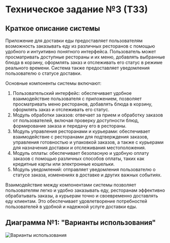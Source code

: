 # Техническое задание №3 (ТЗ3)

## Краткое описание системы

Приложение для доставки еды предоставляет пользователям возможность заказывать еду из различных ресторанов с помощью удобного и интуитивно понятного интерфейса. Пользователь может просматривать доступные рестораны и их меню, добавлять выбранные блюда в корзину, оформлять заказ и отслеживать его статус в режиме реального времени. Система также предоставляет уведомления пользователю о статусе доставки.

Основные компоненты системы включают:
1. Пользовательский интерфейс: обеспечивает удобное взаимодействие пользователя с приложением, позволяет просматривать меню ресторанов, добавлять блюда в корзину, оформлять заказ и отслеживать его статус.
2. Модуль обработки заказов: отвечает за прием и обработку заказов от пользователей, включая проверку доступности блюд, формирование заказа и передачу его в рестораны.
3. Модуль управления ресторанами и курьерами: обеспечивает взаимодействие с ресторанами для подтверждения заказов, управления готовностью и упаковкой заказов, а также с курьерами для назначения доставки и отслеживания местоположения.
4. Модуль оплаты: обеспечивает безопасную и удобную оплату заказов с помощью различных способов оплаты, таких как кредитные карты или электронные кошельки.
5. Модуль уведомлений: отправляет уведомления пользователю о статусе заказа, изменениях в доставке и других важных событиях.

Взаимодействие между компонентами системы позволяет пользователям легко и удобно заказывать еду, ресторанам эффективно обрабатывать заказы, а курьерам точно и своевременно доставлять еду клиентам. Это обеспечивает удовлетворение потребностей пользователей в удобной и надежной услуге доставки еды.

## Диаграмма №1: "Варианты использования"

![Варианты использования](https://github.com/fffninteen/TZ_3/assets/164251870/00407416-732c-42e3-878a-115b0de5a429)
